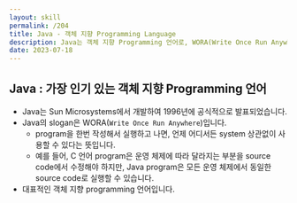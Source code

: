 ```yaml
---
layout: skill
permalink: /204
title: Java - 객체 지향 Programming Language
description: Java는 객체 지향 Programming 언어로, WORA(Write Once Run Anywhere)를 지향합니다.
date: 2023-07-18
---
```



## Java : 가장 인기 있는 객체 지향 Programming 언어

- Java는 Sun Microsystems에서 개발하여 1996년에 공식적으로 발표되었습니다.
- Java의 slogan은 WORA(`Write Once Run Anywhere`)입니다.
    - program을 한번 작성해서 실행하고 나면, 언제 어디서든 system 상관없이 사용할 수 있다는 뜻입니다.
    - 예를 들어, C 언어 program은 운영 체제에 따라 달라지는 부분을 source code에서 수정해야 하지만, Java program은 모든 운영 체제에서 동일한 source code로 실행할 수 있습니다.
- 대표적인 객체 지향 programming 언어입니다.


